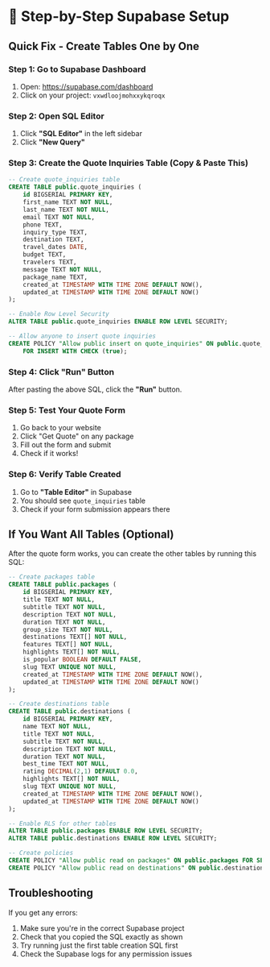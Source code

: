 # 🚀 Step-by-Step Supabase Setup

## Quick Fix - Create Tables One by One

### Step 1: Go to Supabase Dashboard
1. Open: https://supabase.com/dashboard
2. Click on your project: `vxwdloojmohxxykqroqx`

### Step 2: Open SQL Editor
1. Click **"SQL Editor"** in the left sidebar
2. Click **"New Query"**

### Step 3: Create the Quote Inquiries Table (Copy & Paste This)

```sql
-- Create quote_inquiries table
CREATE TABLE public.quote_inquiries (
    id BIGSERIAL PRIMARY KEY,
    first_name TEXT NOT NULL,
    last_name TEXT NOT NULL,
    email TEXT NOT NULL,
    phone TEXT,
    inquiry_type TEXT,
    destination TEXT,
    travel_dates DATE,
    budget TEXT,
    travelers TEXT,
    message TEXT NOT NULL,
    package_name TEXT,
    created_at TIMESTAMP WITH TIME ZONE DEFAULT NOW(),
    updated_at TIMESTAMP WITH TIME ZONE DEFAULT NOW()
);

-- Enable Row Level Security
ALTER TABLE public.quote_inquiries ENABLE ROW LEVEL SECURITY;

-- Allow anyone to insert quote inquiries
CREATE POLICY "Allow public insert on quote_inquiries" ON public.quote_inquiries
    FOR INSERT WITH CHECK (true);
```

### Step 4: Click "Run" Button
After pasting the above SQL, click the **"Run"** button.

### Step 5: Test Your Quote Form
1. Go back to your website
2. Click "Get Quote" on any package
3. Fill out the form and submit
4. Check if it works!

### Step 6: Verify Table Created
1. Go to **"Table Editor"** in Supabase
2. You should see `quote_inquiries` table
3. Check if your form submission appears there

## If You Want All Tables (Optional)

After the quote form works, you can create the other tables by running this SQL:

```sql
-- Create packages table
CREATE TABLE public.packages (
    id BIGSERIAL PRIMARY KEY,
    title TEXT NOT NULL,
    subtitle TEXT NOT NULL,
    description TEXT NOT NULL,
    duration TEXT NOT NULL,
    group_size TEXT NOT NULL,
    destinations TEXT[] NOT NULL,
    features TEXT[] NOT NULL,
    highlights TEXT[] NOT NULL,
    is_popular BOOLEAN DEFAULT FALSE,
    slug TEXT UNIQUE NOT NULL,
    created_at TIMESTAMP WITH TIME ZONE DEFAULT NOW(),
    updated_at TIMESTAMP WITH TIME ZONE DEFAULT NOW()
);

-- Create destinations table
CREATE TABLE public.destinations (
    id BIGSERIAL PRIMARY KEY,
    name TEXT NOT NULL,
    title TEXT NOT NULL,
    subtitle TEXT NOT NULL,
    description TEXT NOT NULL,
    duration TEXT NOT NULL,
    best_time TEXT NOT NULL,
    rating DECIMAL(2,1) DEFAULT 0.0,
    highlights TEXT[] NOT NULL,
    slug TEXT UNIQUE NOT NULL,
    created_at TIMESTAMP WITH TIME ZONE DEFAULT NOW(),
    updated_at TIMESTAMP WITH TIME ZONE DEFAULT NOW()
);

-- Enable RLS for other tables
ALTER TABLE public.packages ENABLE ROW LEVEL SECURITY;
ALTER TABLE public.destinations ENABLE ROW LEVEL SECURITY;

-- Create policies
CREATE POLICY "Allow public read on packages" ON public.packages FOR SELECT USING (true);
CREATE POLICY "Allow public read on destinations" ON public.destinations FOR SELECT USING (true);
```

## Troubleshooting

If you get any errors:
1. Make sure you're in the correct Supabase project
2. Check that you copied the SQL exactly as shown
3. Try running just the first table creation SQL first
4. Check the Supabase logs for any permission issues
